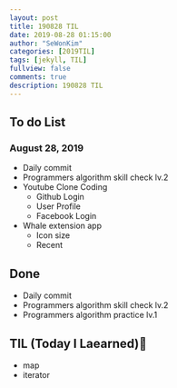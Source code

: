 ```yaml
---
layout: post
title: 190828 TIL
date: 2019-08-28 01:15:00
author: "SeWonKim"
categories: [2019TIL]
tags: [jekyll, TIL]
fullview: false
comments: true
description: 190828 TIL
---
```


## To do List

### August 28, 2019

- Daily commit
- Programmers algorithm skill check lv.2
- Youtube Clone Coding
  - Github Login
  - User Profile
  - Facebook Login
- Whale extension app
  - Icon size
  - Recent

## Done

- Daily commit
- Programmers algorithm skill check lv.2
- Programmers algorithm practice lv.1

## TIL (Today I Laearned)🤔

- map
- iterator
